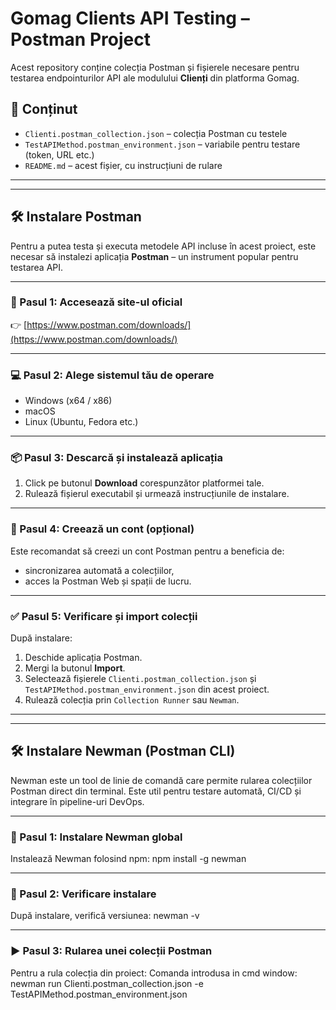 
# Gomag Clients API Testing – Postman Project

Acest repository conține colecția Postman și fișierele necesare pentru testarea endpointurilor API ale modulului **Clienți** din platforma Gomag.

## 📁 Conținut

- `Clienti.postman_collection.json` – colecția Postman cu testele 
- `TestAPIMethod.postman_environment.json` – variabile pentru testare (token, URL etc.)
- `README.md` – acest fișier, cu instrucțiuni de rulare

---
---------------------------------------------------

## 🛠️ Instalare Postman

Pentru a putea testa și executa metodele API incluse în acest proiect, este necesar să instalezi aplicația **Postman** – un instrument popular pentru testarea API.

---

### 🔽 Pasul 1: Accesează site-ul oficial

👉 [https://www.postman.com/downloads/](https://www.postman.com/downloads/)

---

### 💻 Pasul 2: Alege sistemul tău de operare

- Windows (x64 / x86)
- macOS
- Linux (Ubuntu, Fedora etc.)

---

### 📦 Pasul 3: Descarcă și instalează aplicația

1. Click pe butonul **Download** corespunzător platformei tale.
2. Rulează fișierul executabil și urmează instrucțiunile de instalare.

---

### 👤 Pasul 4: Creează un cont (opțional)

Este recomandat să creezi un cont Postman pentru a beneficia de:
- sincronizarea automată a colecțiilor,
- acces la Postman Web și spații de lucru.


---

### ✅ Pasul 5: Verificare și import colecții

După instalare:

1. Deschide aplicația Postman.
2. Mergi la butonul **Import**.
3. Selectează fișierele `Clienti.postman_collection.json` și `TestAPIMethod.postman_environment.json` din acest proiect.
4. Rulează colecția prin `Collection Runner` sau `Newman`.

---

----------------

## 🛠️ Instalare Newman (Postman CLI)

Newman este un tool de linie de comandă care permite rularea colecțiilor Postman direct din terminal. Este util pentru testare automată, CI/CD și integrare în pipeline-uri DevOps.

---

### 🔽 Pasul 1: Instalare Newman global

Instalează Newman folosind npm: 
npm install -g newman

---

### 🔎 Pasul 2: Verificare instalare

După instalare, verifică versiunea:
newman -v

---

### ▶️ Pasul 3: Rularea unei colecții Postman

Pentru a rula colecția din proiect:
Comanda introdusa in cmd window: newman run Clienti.postman_collection.json -e TestAPIMethod.postman_environment.json





